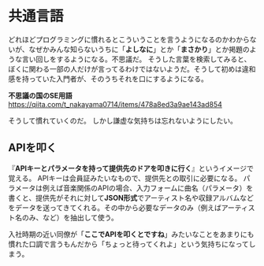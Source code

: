 # 共通言語

どれほどプログラミングに慣れるとこういうことを言うようになるのかわからないが、なぜかみんな知らないうちに「**よしなに**」とか「**まさかり**」とか掲題のような言い回しをするようになる。不思議だ。
そうした言葉を検索してみると、ぼくに関わる一部の人だけが言ってるわけではないようだ。そうして初めは違和感を持っていた入門者が、そのうちそれを口にするようになる。

**不思議の国のSE用語**
https://qiita.com/t_nakayama0714/items/478a8ed3a9ae143ad854

そうして慣れていくのだ。
しかし謙虚な気持ちは忘れないようにしたい。

## APIを叩く

『**APIキーとパラメータを持って提供先のドアを叩きに行く**』というイメージで覚える。
APIキーは会員証みたいなもので、提供先との取引に必要になる。
パラメータは例えば音楽関係のAPIの場合、入力フォームに曲名（パラメータ）を書くと、提供先がそれに対して**JSON形式**でアーティスト名や収録アルバムなどをデータを送ってきてくれる。その中から必要なデータのみ（例えばアーティスト名のみ、など）を抽出して使う。

入社時期の近い同僚が「**ここでAPIを叩くとですね**」みたいなことをあまりにも慣れた口調で言うもんだから「ちょっと待ってくれよ」という気持ちになってしまう。

